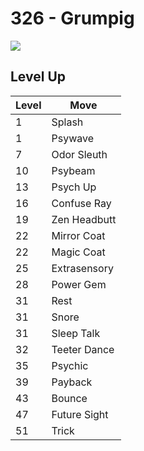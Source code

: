 # 326 - Grumpig
![][326]

## Level Up

Level | Move
---   | ---
  1   | Splash
  1   | Psywave
  7   | Odor Sleuth
 10   | Psybeam
 13   | Psych Up
 16   | Confuse Ray
 19   | Zen Headbutt
 22   | Mirror Coat
 22   | Magic Coat
 25   | Extrasensory
 28   | Power Gem
 31   | Rest
 31   | Snore
 31   | Sleep Talk
 32   | Teeter Dance
 35   | Psychic
 39   | Payback
 43   | Bounce
 47   | Future Sight
 51   | Trick



[326]: /img/pokemon/326.png
